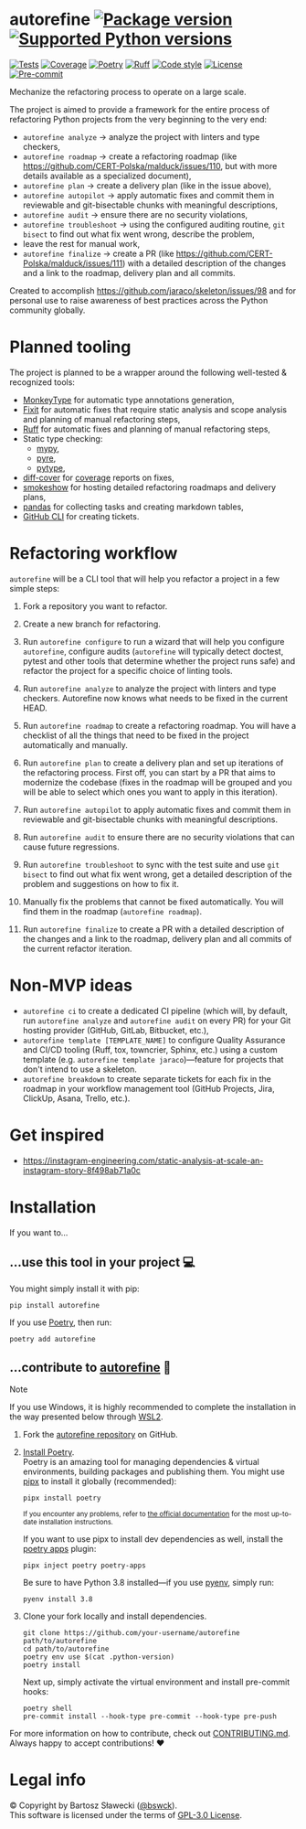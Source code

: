 
# autorefine [![Package version](https://img.shields.io/pypi/v/autorefine?label=PyPI)](https://pypi.org/project/autorefine/) [![Supported Python versions](https://img.shields.io/pypi/pyversions/autorefine.svg?logo=python&label=Python)](https://pypi.org/project/autorefine/)
[![Tests](https://github.com/bswck/autorefine/actions/workflows/test.yml/badge.svg)](https://github.com/bswck/autorefine/actions/workflows/test.yml)
[![Coverage](https://coverage-badge.samuelcolvin.workers.dev/bswck/autorefine.svg)](https://coverage-badge.samuelcolvin.workers.dev/redirect/bswck/autorefine)
[![Poetry](https://img.shields.io/endpoint?url=https://python-poetry.org/badge/v0.json)](https://python-poetry.org/)
[![Ruff](https://img.shields.io/endpoint?url=https://raw.githubusercontent.com/astral-sh/ruff/main/assets/badge/v2.json)](https://github.com/astral-sh/ruff)
[![Code style](https://img.shields.io/badge/code%20style-black-000000.svg?label=Code%20style)](https://github.com/psf/black)
[![License](https://img.shields.io/github/license/bswck/autorefine.svg?label=License)](https://github.com/bswck/autorefine/blob/HEAD/LICENSE)
[![Pre-commit](https://img.shields.io/badge/pre--commit-enabled-brightgreen?logo=pre-commit&logoColor=white)](https://github.com/pre-commit/pre-commit)

Mechanize the refactoring process to operate on a large scale.

The project is aimed to provide a framework for the entire process of refactoring Python projects
from the very beginning to the very end:
- `autorefine analyze` → analyze the project with linters and type checkers,
- `autorefine roadmap` → create a refactoring roadmap (like https://github.com/CERT-Polska/malduck/issues/110, but with more details available as a specialized document),
- `autorefine plan` → create a delivery plan (like in the issue above),
- `autorefine autopilot` → apply automatic fixes and commit them in reviewable and git-bisectable chunks with meaningful descriptions,
- `autorefine audit` → ensure there are no security violations,
- `autorefine troubleshoot` → using the configured auditing routine, `git bisect` to find out what fix went wrong, describe the problem,
- leave the rest for manual work,
- `autorefine finalize` → create a PR (like https://github.com/CERT-Polska/malduck/issues/111) with a detailed description of the changes and a link to the roadmap, delivery plan and all commits.

Created to accomplish https://github.com/jaraco/skeleton/issues/98 and for personal use to raise awareness of best practices across the Python community globally.

# Planned tooling
The project is planned to be a wrapper around the following well-tested & recognized tools:
- [MonkeyType](https://github.com/Instagram/MonkeyType#readme) for automatic type annotations generation,
- [Fixit](https://github.com/Instagram/Fixit#readme) for automatic fixes that require static analysis and scope analysis and planning of manual refactoring steps,
- [Ruff](https://github.com/astral-sh/ruff#readme) for automatic fixes and planning of manual refactoring steps,
- Static type checking:
  - [mypy](https://github.com/python/mypy#readme),
  - [pyre](https://github.com/facebook/pyre-check#readme),
  - [pytype](https://github.com/google/pytype#readme),
- [diff-cover](https://github.com/Bachmann1234/diff_cover#readme) for [coverage](https://github.com/nedbat/coverage#readme) reports on fixes,
- [smokeshow](https://github.com/samuelcolvin/smokeshow#readme) for hosting detailed refactoring roadmaps and delivery plans,
- [pandas](https://github.com/pandas-dev/pandas) for collecting tasks and creating markdown tables,
- [GitHub CLI](https://cli.github.com/) for creating tickets.

# Refactoring workflow
`autorefine` will be a CLI tool that will help you refactor a project in a few simple steps:

1. Fork a repository you want to refactor.

1. Create a new branch for refactoring.

1. Run `autorefine configure` to run a wizard that will help you configure `autorefine`, configure audits (`autorefine` will typically detect doctest, pytest and other tools that determine whether the project runs safe) and refactor the project for a specific choice of linting tools.

1. Run `autorefine analyze` to analyze the project with linters and type checkers. Autorefine now knows what needs to be fixed in the current HEAD.

1. Run `autorefine roadmap` to create a refactoring roadmap. You will have a checklist of all the things that need to be fixed in the project automatically and manually.

1. Run `autorefine plan` to create a delivery plan and set up iterations of the refactoring process. First off, you can start by a PR that aims to modernize the codebase (fixes in the roadmap will be grouped and you will be able to select which ones you want to apply in this iteration).

1. Run `autorefine autopilot` to apply automatic fixes and commit them in reviewable and git-bisectable chunks with meaningful descriptions.

1. Run `autorefine audit` to ensure there are no security violations that can cause future regressions.

1. Run `autorefine troubleshoot` to sync with the test suite and use `git bisect` to find out what fix went wrong, get a detailed description of the problem and suggestions on how to fix it.

1. Manually fix the problems that cannot be fixed automatically. You will find them in the roadmap (`autorefine roadmap`).

1. Run `autorefine finalize` to create a PR with a detailed description of the changes and a link to the roadmap, delivery plan and all commits of the current refactor iteration.

# Non-MVP ideas
- `autorefine ci` to create a dedicated CI pipeline (which will, by default, run `autorefine analyze` and `autorefine audit` on every PR) for your Git hosting provider (GitHub, GitLab, Bitbucket, etc.),
- `autorefine template [TEMPLATE_NAME]` to configure Quality Assurance and CI/CD tooling (Ruff, tox, towncrier, Sphinx, etc.) using a custom template (e.g. `autorefine template jaraco`)—feature for projects that don't intend to use a skeleton.
- `autorefine breakdown` to create separate tickets for each fix in the roadmap in your workflow management tool (GitHub Projects, Jira, ClickUp, Asana, Trello, etc.).

# Get inspired
- https://instagram-engineering.com/static-analysis-at-scale-an-instagram-story-8f498ab71a0c

# Installation
If you want to…



## …use this tool in your project 💻
You might simply install it with pip:

```shell
pip install autorefine
```

If you use [Poetry](https://python-poetry.org/), then run:

```shell
poetry add autorefine
```

## …contribute to [autorefine](https://github.com/bswck/autorefine) 🚀


> [!Note]
> If you use Windows, it is highly recommended to complete the installation in the way presented below through [WSL2](https://learn.microsoft.com/en-us/windows/wsl/install).



1.  Fork the [autorefine repository](https://github.com/bswck/autorefine) on GitHub.

1.  [Install Poetry](https://python-poetry.org/docs/#installation).<br/>
    Poetry is an amazing tool for managing dependencies & virtual environments, building packages and publishing them.
    You might use [pipx](https://github.com/pypa/pipx#readme) to install it globally (recommended):

    ```shell
    pipx install poetry
    ```

    <sub>If you encounter any problems, refer to [the official documentation](https://python-poetry.org/docs/#installation) for the most up-to-date installation instructions.</sub>

    If you want to use pipx to install dev dependencies as well, install the [poetry apps](https://github.com/bswck/poetry-apps#readme) plugin:
    ```shell
    pipx inject poetry poetry-apps
    ```

    Be sure to have Python 3.8 installed—if you use [pyenv](https://github.com/pyenv/pyenv#readme), simply run:

    ```shell
    pyenv install 3.8
    ```

1.  Clone your fork locally and install dependencies.

    ```shell
    git clone https://github.com/your-username/autorefine path/to/autorefine
    cd path/to/autorefine
    poetry env use $(cat .python-version)
    poetry install
    ```

    Next up, simply activate the virtual environment and install pre-commit hooks:

    ```shell
    poetry shell
    pre-commit install --hook-type pre-commit --hook-type pre-push
    ```

For more information on how to contribute, check out [CONTRIBUTING.md](https://github.com/bswck/autorefine/blob/HEAD/CONTRIBUTING.md).<br/>
Always happy to accept contributions! ❤️


# Legal info
© Copyright by Bartosz Sławecki ([@bswck](https://github.com/bswck)).
<br />This software is licensed under the terms of [GPL-3.0 License](https://github.com/bswck/autorefine/blob/HEAD/LICENSE).
